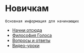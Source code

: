 # Новичкам

```
Основная информация для начинающих
```

* [Начни отсюда](chto-nuzhno-znat-v-pervuyu-ochered.md)
* [Философия Голоса](1-introduction/ya_zdes_vpervie.md)
* [Вопросы и ответы](1-introduction/faq.md)
* [Видео-уроки](1-introduction/kak_polzovatsya_platformoi_golos.md)



